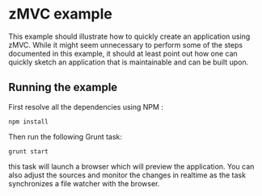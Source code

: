 zMVC example
============

This example should illustrate how to quickly create an application using zMVC. While it might seem unnecessary to perform some of the steps documented in this example, it should at least point out how one can quickly sketch an application that is maintainable and can be built upon.

## Running the example

First resolve all the dependencies using NPM :

    npm install

Then run the following Grunt task:

    grunt start

this task will launch a browser which will preview the application. You can also adjust the sources and monitor the changes in realtime as the task synchronizes a file watcher with the browser.
